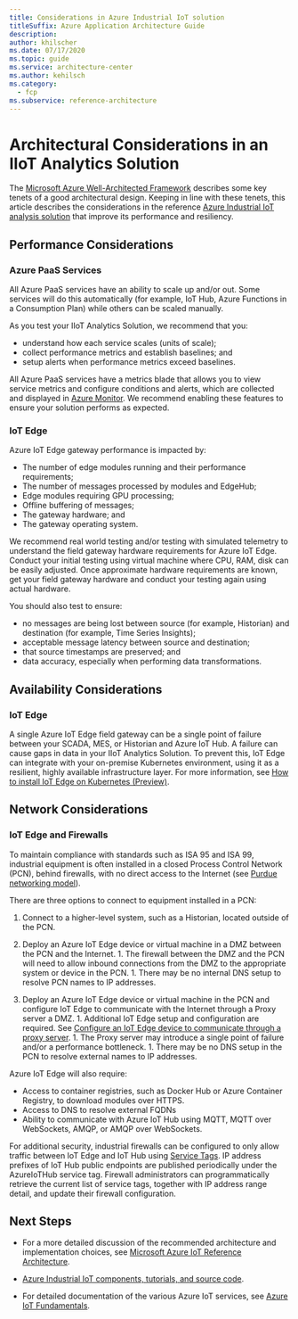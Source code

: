 ```yaml
---
title: Considerations in Azure Industrial IoT solution
titleSuffix: Azure Application Architecture Guide
description: 
author: khilscher
ms.date: 07/17/2020
ms.topic: guide
ms.service: architecture-center
ms.author: kehilsch
ms.category:
  - fcp
ms.subservice: reference-architecture
---
```


# Architectural Considerations in an IIoT Analytics Solution

The [Microsoft Azure Well-Architected Framework](https://review.docs.microsoft.com/en-us/azure/architecture/framework) describes some key tenets of a good architectural design. Keeping in line with these tenets, this article describes the considerations in the reference [Azure Industrial IoT analysis solution](./iiot-architecture.md) that improve its performance and resiliency.

## Performance Considerations

### Azure PaaS Services

All Azure PaaS services have an ability to scale up and/or out. Some services will do this automatically (for example, IoT Hub, Azure Functions in a Consumption Plan) while others can be scaled manually.

As you test your IIoT Analytics Solution, we recommend that you:

- understand how each service scales (units of scale);
- collect performance metrics and establish baselines; and
- setup alerts when performance metrics exceed baselines.

All Azure PaaS services have a metrics blade that allows you to view service metrics and configure conditions and alerts, which are collected and displayed in [Azure Monitor](https://docs.microsoft.com/azure/azure-monitor/overview). We recommend enabling these features to ensure your solution performs as expected.

### IoT Edge

Azure IoT Edge gateway performance is impacted by:

- The number of edge modules running and their performance requirements;
- The number of messages processed by modules and EdgeHub;
- Edge modules requiring GPU processing;
- Offline buffering of messages;
- The gateway hardware; and
- The gateway operating system.

We recommend real world testing and/or testing with simulated telemetry to understand the field gateway hardware requirements for Azure IoT Edge. Conduct your initial testing using virtual machine where CPU, RAM, disk can be easily adjusted. Once approximate hardware requirements are known, get your field gateway hardware and conduct your testing again using actual hardware.

You should also test to ensure:

- no messages are being lost between source (for example, Historian) and destination (for example, Time Series Insights);
- acceptable message latency between source and destination;
- that source timestamps are preserved; and
- data accuracy, especially when performing data transformations.

## Availability Considerations

### IoT Edge

A single Azure IoT Edge field gateway can be a single point of failure between your SCADA, MES, or Historian and Azure IoT Hub. A failure can cause gaps in data in your IIoT Analytics Solution. To prevent this, IoT Edge can integrate with your on-premise Kubernetes environment, using it as a resilient, highly available infrastructure layer. For more information, see [How to install IoT Edge on Kubernetes (Preview)](https://docs.microsoft.com/azure/iot-edge/how-to-install-iot-edge-kubernetes).

## Network Considerations

### IoT Edge and Firewalls

To maintain compliance with standards such as ISA 95 and ISA 99, industrial equipment is often installed in a closed Process Control Network (PCN), behind firewalls, with no direct access to the Internet (see [Purdue networking model](https://en.wikipedia.org/wiki/Purdue_Enterprise_Reference_Architecture)).

There are three options to connect to equipment installed in a PCN:

1. Connect to a higher-level system, such as a Historian, located outside of the PCN.

1. Deploy an Azure IoT Edge device or virtual machine in a DMZ between the PCN and the Internet.
        1. The firewall between the DMZ and the PCN will need to allow inbound connections from the DMZ to the appropriate system or device in the PCN. 
        1. There may be no internal DNS setup to resolve PCN names to IP addresses. 

1. Deploy an Azure IoT Edge device or virtual machine in the PCN and configure IoT Edge to communicate with the Internet through a Proxy server a DMZ.
        1. Additional IoT Edge setup and configuration are required. See [Configure an IoT Edge device to communicate through a proxy server](https://docs.microsoft.com/azure/iot-edge/how-to-configure-proxy-support).
        1. The Proxy server may introduce a single point of failure and/or a performance bottleneck.
        1. There may be no DNS setup in the PCN to resolve external names to IP addresses.

Azure IoT Edge will also require:

- Access to container registries, such as Docker Hub or Azure Container Registry, to download modules over HTTPS.
- Access to DNS to resolve external FQDNs 
- Ability to communicate with Azure IoT Hub using MQTT, MQTT over WebSockets, AMQP, or AMQP over WebSockets.

For additional security, industrial firewalls can be configured to only allow traffic between IoT Edge and IoT Hub using [Service Tags](https://docs.microsoft.com/azure/virtual-network/service-tags-overview#service-tags-on-premises). IP address prefixes of IoT Hub public endpoints are published periodically under the AzureIoTHub service tag. Firewall administrators can programmatically retrieve the current list of service tags, together with IP address range detail, and update their firewall configuration.

## Next Steps

- For a more detailed discussion of the recommended architecture and implementation choices, see [Microsoft Azure IoT Reference Architecture](https://docs.microsoft.com/azure/virtual-network/service-tags-overview#service-tags-on-premises).

- [Azure Industrial IoT components, tutorials, and source code](https://azure.github.io/Industrial-IoT/).

- For detailed documentation of the various Azure IoT services, see [Azure IoT Fundamentals](https://docs.microsoft.com/azure/iot-fundamentals/).
